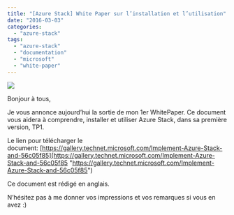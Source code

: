 ```yaml
---
title: "[Azure Stack] White Paper sur l’installation et l’utilisation"
date: "2016-03-03"
categories: 
  - "azure-stack"
tags: 
  - "azure-stack"
  - "documentation"
  - "microsoft"
  - "white-paper"
---
```


[![](https://cloudyjourney.fr/wp-content/uploads/2018/01/HighLevel_Architecture_723CDF2C.png)](https://cloudyjourney.fr/wp-content/uploads/2018/01/HighLevel_Architecture_723CDF2C.png)

Bonjour à tous,

Je vous annonce aujourd’hui la sortie de mon 1er WhitePaper. Ce document vous aidera à comprendre, installer et utiliser Azure Stack, dans sa première version, TP1.

Le lien pour télécharger le document: [https://gallery.technet.microsoft.com/Implement-Azure-Stack-and-56c05f85](https://gallery.technet.microsoft.com/Implement-Azure-Stack-and-56c05f85 "https://gallery.technet.microsoft.com/Implement-Azure-Stack-and-56c05f85")

Ce document est rédigé en anglais.

N’hésitez pas à me donner vos impressions et vos remarques si vous en avez :)
